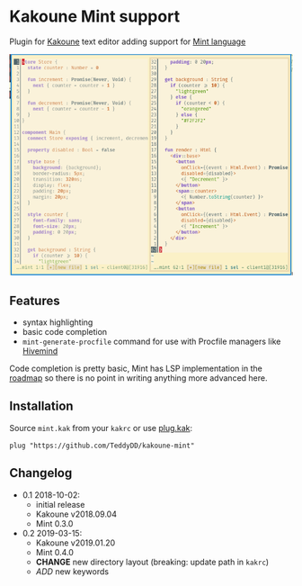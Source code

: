 # Kakoune Mint support

Plugin for [Kakoune][kakoune] text editor adding support for [Mint
language][mint]

![Screenshot](mint-screen.png)

## Features

- syntax highlighting
- basic code completion
- `mint-generate-procfile` command for use with Procfile managers like [Hivemind][hivemind]

Code completion is pretty basic, Mint has LSP implementation in the [roadmap](https://www.mint-lang.com/roadmap)
so there is no point in writing anything more advanced here.

## Installation

Source `mint.kak` from your `kakrc` or use [plug.kak]:

```
plug "https://github.com/TeddyDD/kakoune-mint"
```

[mint]: https://www.mint-lang.com/
[Kakoune]: http://kakoune.org/
[hivemind]: https://github.com/DarthSim/hivemind
[plug.kak]: https://github.com/andreyorst/plug.kak

## Changelog

- 0.1 2018-10-02:
    - initial release
    - Kakoune v2018.09.04
    - Mint 0.3.0
- 0.2 2019-03-15:
    - Kakoune v2019.01.20
    - Mint 0.4.0
    - __CHANGE__ new directory layout (breaking: update path in `kakrc`)
    - _ADD_ new keywords

